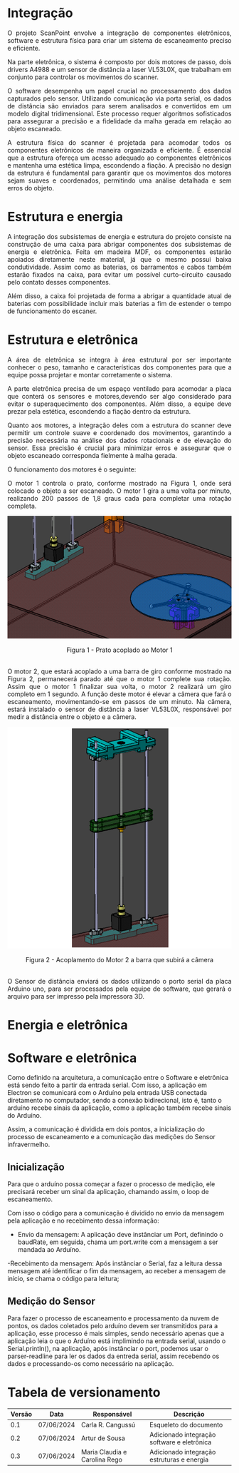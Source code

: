 # Integração

<p style="text-align: justify;">
O projeto ScanPoint envolve a integração de componentes eletrônicos, software e estrutura física para criar um sistema de escaneamento preciso e eficiente. 
</p>

<p style="text-align: justify;">
Na parte eletrônica, o sistema é composto por dois motores de passo, dois drivers A4988 e um sensor de distância a laser VL53L0X, que trabalham em conjunto para controlar os movimentos do scanner. 
</p>

<p style="text-align: justify;">
O software desempenha um papel crucial no processamento dos dados capturados pelo sensor. Utilizando comunicação via porta serial, os dados de distância são enviados para serem analisados e convertidos em um modelo digital tridimensional. Este processo requer algoritmos sofisticados para assegurar a precisão e a fidelidade da malha gerada em relação ao objeto escaneado.
</p>

<p style="text-align: justify;">
A estrutura física do scanner é projetada para acomodar todos os componentes eletrônicos de maneira organizada e eficiente. É essencial que a estrutura ofereça um acesso adequado ao componentes eletrônicos e mantenha uma estética limpa, escondendo a fiação. A precisão no design da estrutura é fundamental para garantir que os movimentos dos motores sejam suaves e coordenados, permitindo uma análise detalhada e sem erros do objeto.
</p>

# Estrutura e energia

<p style="text-align: justify;">
A integração dos subsistemas de energia e estrutura do projeto consiste na construção de uma caixa para abrigar componentes dos subsistemas de energia e eletrônica. Feita em madeira MDF, os componentes estarão
apoiados diretamente neste material, já que o mesmo possui baixa condutividade.
Assim como as baterias, os barramentos e cabos também estarão fixados na caixa, para evitar um possível curto-circuito causado pelo contato desses componentes.
</p>

<p style="text-align: justify;">
Além disso, a caixa foi projetada de forma a abrigar a quantidade atual de baterias com possibilidade incluir mais baterias a fim de estender o tempo de funcionamento do escaner.
</p>


# Estrutura e eletrônica

<p style="text-align: justify;">
A área de eletrônica se integra à área estrutural por ser importante conhecer o peso, tamanho e características dos componentes para que a equipe possa projetar e montar corretamente o sistema.
</p>

<p style="text-align: justify;">
A parte eletrônica precisa de um espaço ventilado para acomodar a placa que conterá os sensores e motores,devendo ser algo considerado para evitar o superaquecimento dos componentes. Além disso, a equipe deve prezar pela estética, escondendo a fiação dentro da estrutura.
</p>

<p style="text-align: justify;">
Quanto aos motores, a integração deles com a estrutura do scanner deve permitir um controle suave e coordenado dos movimentos, garantindo a precisão necessária na análise dos dados rotacionais e de elevação do sensor. Essa precisão é crucial para minimizar erros e assegurar que o objeto escaneado corresponda fielmente à malha gerada.
</p>

O funcionamento dos motores é o seguinte:

<p style="text-align: justify;">
O motor 1 controla o prato, conforme mostrado na Figura 1, onde será colocado o objeto a ser escaneado. O motor 1 gira a uma volta por minuto, realizando 200 passos de 1,8 graus cada para completar uma rotação completa.
</p>

![Integracao](docs/assets/eletronica-energia/integracao_1.png)
<div align="center">
    Figura 1 - Prato acoplado ao Motor 1
</div>
<br />

<p style="text-align: justify;">
O motor 2, que estará acoplado a uma barra de giro conforme mostrado na Figura 2, permanecerá parado até que o motor 1 complete sua rotação. Assim que o motor 1 finalizar sua volta, o motor 2 realizará um giro completo em 1 segundo. A função deste motor é elevar a câmera que fará o escaneamento, movimentando-se em passos de um minuto. Na câmera, estará instalado o sensor de distância a laser VL53L0X, responsável por medir a distância entre o objeto e a câmera.
</p>

![Integracao](docs/assets/eletronica-energia/integracao_2.png)
<div align="center">
    Figura 2 - Acoplamento do Motor 2 a barra que subirá a câmera
</div>
<br />

<p style="text-align: justify;">
O Sensor de distância enviará os dados utilizando o porto serial da placa Arduino uno, para ser processados pela equipe de software, que gerará o arquivo para ser impresso pela impressora 3D.
</p>

# Energia e eletrônica

# Software e eletrônica

Como definido na arquitetura, a comunicação entre o Software e eletrônica está sendo feito a partir da entrada serial. Com isso, a aplicação em Electron se comunicará com o Arduíno pela entrada USB conectada diretamento no computador, sendo a conexão bidirecional, isto é, tanto o arduíno recebe sinais da aplicação, como a aplicação também recebe sinais do Arduíno.

Assim, a comunicação é dividida em dois pontos, a inicialização do processo de escaneamento e a comunicação das medições do Sensor infravermelho.

## Inicialização
Para que o arduíno possa começar a fazer o processo de medição, ele precisará receber um sinal da aplicação, chamando assim, o loop de escaneamento.

Com isso o código para a comunicação é dividido no envio da mensagem pela aplicação e no recebimento dessa informação:

- Envio da mensagem: A aplicação deve instânciar um Port, definindo o baudRate, em seguida, chama um port.write com a mensagem a ser mandada ao Arduíno.

-Recebimento da mensagem: Após instânciar o Serial, faz a leitura dessa mensagem até identificar o fim da mensagem, ao receber a mensagem de início, se chama o código para leitura;

## Medição do Sensor
Para fazer o processo de escaneamento e processamento da nuvem de pontos, os dados coletados pelo arduíno devem ser transmitidos para a aplicação, esse processo é mais simples, sendo necessário apenas que a aplicação leia o que o Arduíno está implimindo na entrada serial, usando o Serial.println(), na aplicação, após instânciar o port, podemos usar o parser-readline para ler os dados da entreda serial, assim recebendo os dados e processando-os como necessário na aplicação.


# Tabela de versionamento
|Versão| Data | Responsável | Descrição|
|------|------|-------------|----------|
| 0.1 | 07/06/2024| Carla R. Cangussú | Esqueleto do documento|
| 0.2 | 07/06/2024| Artur de Sousa | Adicionado integração software e eletrônica|
| 0.3 | 07/06/2024| Maria Claudia e Carolina Rego | Adicionado integração estruturas e energia|